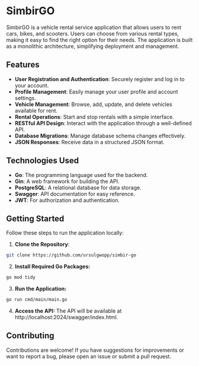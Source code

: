 # SimbirGO

SimbirGO is a vehicle rental service application that allows users to rent cars, bikes, and scooters. Users can choose from various rental types, making it easy to find the right option for their needs. The application is built as a monolithic architecture, simplifying deployment and management.

## Features

- **User  Registration and Authentication**: Securely register and log in to your account.
- **Profile Management**: Easily manage your user profile and account settings.
- **Vehicle Management**: Browse, add, update, and delete vehicles available for rent.
- **Rental Operations**: Start and stop rentals with a simple interface.
- **RESTful API Design**: Interact with the application through a well-defined API.
- **Database Migrations**: Manage database schema changes effectively.
- **JSON Responses**: Receive data in a structured JSON format.

## Technologies Used

- **Go**: The programming language used for the backend.
- **Gin**: A web framework for building the API.
- **PostgreSQL**: A relational database for data storage.
- **Swagger**: API documentation for easy reference.
- **JWT**: For authorization and authentication.

## Getting Started

Follow these steps to run the application locally:

1. **Clone the Repository**:
```bash
git clone https://github.com/ursulgwopp/simbir-go
```
2. **Install Required Go Packages:**
```bash
go mod tidy
```
3. **Run the Application:**
```bash
go run cmd/main/main.go
```
4. **Access the API:**
The API will be available at http://localhost:2024/swagger/index.html.

## Contributing

Contributions are welcome! If you have suggestions for improvements or want to report a bug, please open an issue or submit a pull request.